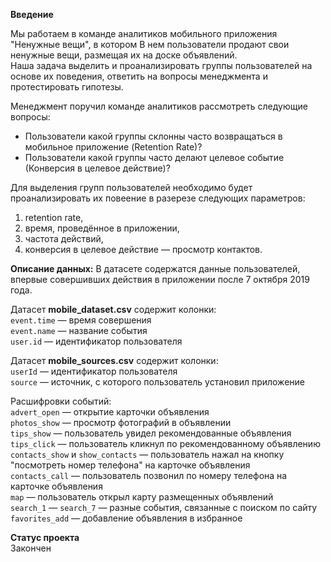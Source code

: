 **Введение**

Мы работаем в команде аналитиков мобильного приложения "Ненужные вещи", в котором В нем пользователи продают свои ненужные вещи, размещая их на доске объявлений.     
Наша задача выделить и проанализировать группы пользователей на основе их поведения, ответить на вопросы менеджмента и протестировать гипотезы.

Менеджмент поручил команде аналитиков рассмотреть следующие вопросы:
- Пользователи какой группы склонны часто возвращаться в мобильное приложение (Retention Rate)?         
- Пользователи какой группы часто делают целевое событие (Конверсия в целевое действие)?       

Для выделения групп пользователей необходимо будет проанализировать их повеение в разерезе следующих параметров:
1. retention rate,
2. время, проведённое в приложении, 
3. частота действий, 
4. конверсия в целевое действие — просмотр контактов.


**Описание данных:**
В датасете содержатся данные пользователей, впервые совершивших действия в приложении после 7 октября 2019 года.

Датасет **mobile_dataset.csv** содержит колонки:       
`event.time` — время совершения       
`event.name` — название события       
`user.id` — идентификатор пользователя       

Датасет **mobile_sources.csv** содержит колонки:       
`userId` — идентификатор пользователя       
`source` — источник, с которого пользователь установил приложение       

Расшифровки событий:       
`advert_open` — открытие карточки объявления       
`photos_show` — просмотр фотографий в объявлении       
`tips_show` — пользователь увидел рекомендованные объявления       
`tips_click` — пользователь кликнул по рекомендованному объявлению       
`contacts_show` и `show_contacts` — пользователь нажал на кнопку "посмотреть номер телефона" на карточке объявления       
`contacts_call` — пользователь позвонил по номеру телефона на карточке объявления       
`map` — пользователь открыл карту размещенных объявлений       
`search_1` — `search_7` — разные события, связанные с поиском по сайту       
`favorites_add` — добавление объявления в избранное     

**Статус проекта**        
Закончен
